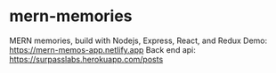 # mern-memories
MERN memories, build with Nodejs, Express, React, and Redux
Demo: https://mern-memos-app.netlify.app
Back end api: https://surpasslabs.herokuapp.com/posts
